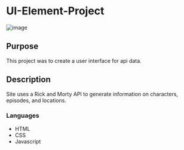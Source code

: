 # UI-Element-Project

![image](https://i.imgur.com/FpMHiS7.png)


## Purpose

This project was to create a user interface for api data.


## Description

Site uses a Rick and Morty API to generate information on characters, episodes, and locations.


### Languages

* HTML
* CSS
* Javascript
